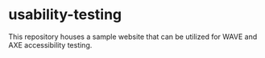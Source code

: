# usability-testing
This repository houses a sample website that can be utilized for WAVE and AXE accessibility testing.
